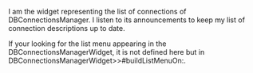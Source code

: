 I am the widget representing the list of connections of DBConnectionsManager. I listen to its announcements to keep my list of connection descriptions up to date.

If your looking for the list menu appearing in the DBConnectionsManagerWidget, it is not defined here but in DBConnectionsManagerWidget>>#buildListMenuOn:.